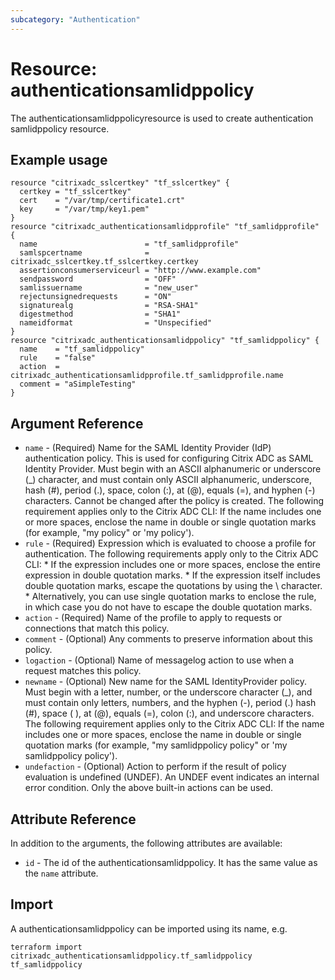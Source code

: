```yaml
---
subcategory: "Authentication"
---
```


# Resource: authenticationsamlidppolicy

The authenticationsamlidppolicyresource is used to create authentication samlidppolicy resource.


## Example usage

```hcl
resource "citrixadc_sslcertkey" "tf_sslcertkey" {
  certkey = "tf_sslcertkey"
  cert    = "/var/tmp/certificate1.crt"
  key     = "/var/tmp/key1.pem"
}
resource "citrixadc_authenticationsamlidpprofile" "tf_samlidpprofile" {
  name                        = "tf_samlidpprofile"
  samlspcertname              = citrixadc_sslcertkey.tf_sslcertkey.certkey
  assertionconsumerserviceurl = "http://www.example.com"
  sendpassword                = "OFF"
  samlissuername              = "new_user"
  rejectunsignedrequests      = "ON"
  signaturealg                = "RSA-SHA1"
  digestmethod                = "SHA1"
  nameidformat                = "Unspecified"
}
resource "citrixadc_authenticationsamlidppolicy" "tf_samlidppolicy" {
  name    = "tf_samlidppolicy"
  rule    = "false"
  action  = citrixadc_authenticationsamlidpprofile.tf_samlidpprofile.name
  comment = "aSimpleTesting"
}
```


## Argument Reference

* `name` - (Required) Name for the SAML Identity Provider (IdP) authentication policy. This is used for configuring Citrix ADC as SAML Identity Provider. Must begin with an ASCII alphanumeric or underscore (_) character, and must contain only ASCII alphanumeric, underscore, hash (#), period (.), space, colon (:), at (@), equals (=), and hyphen (-) characters. Cannot be changed after the policy is created.  The following requirement applies only to the Citrix ADC CLI: If the name includes one or more spaces, enclose the name in double or single quotation marks (for example, "my policy" or 'my policy').
* `rule` - (Required) Expression which is evaluated to choose a profile for authentication.  The following requirements apply only to the Citrix ADC CLI: * If the expression includes one or more spaces, enclose the entire expression in double quotation marks. * If the expression itself includes double quotation marks, escape the quotations by using the \ character.  * Alternatively, you can use single quotation marks to enclose the rule, in which case you do not have to escape the double quotation marks.
* `action` - (Required) Name of the profile to apply to requests or connections that match this policy.
* `comment` - (Optional) Any comments to preserve information about this policy.
* `logaction` - (Optional) Name of messagelog action to use when a request matches this policy.
* `newname` - (Optional) New name for the SAML IdentityProvider policy.  Must begin with a letter, number, or the underscore character (_), and must contain only letters, numbers, and the hyphen (-), period (.) hash (#), space ( ), at (@), equals (=), colon (:), and underscore characters.  The following requirement applies only to the Citrix ADC CLI: If the name includes one or more spaces, enclose the name in double or single quotation marks (for example, "my samlidppolicy policy" or 'my samlidppolicy policy').
* `undefaction` - (Optional) Action to perform if the result of policy evaluation is undefined (UNDEF). An UNDEF event indicates an internal error condition. Only the above built-in actions can be used.


## Attribute Reference

In addition to the arguments, the following attributes are available:

* `id` - The id of the authenticationsamlidppolicy. It has the same value as the `name` attribute.


## Import

A authenticationsamlidppolicy can be imported using its name, e.g.

```shell
terraform import citrixadc_authenticationsamlidppolicy.tf_samlidppolicy tf_samlidppolicy
```
